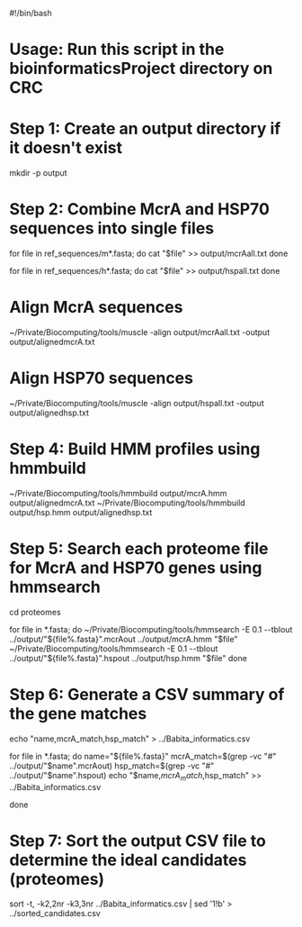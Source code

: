 #!/bin/bash
# Usage: Run this script in the bioinformaticsProject directory on CRC

# Step 1: Create an output directory if it doesn't exist
mkdir -p output 

# Step 2: Combine McrA and HSP70 sequences into single files
for file in ref_sequences/m*.fasta; do
    cat "$file" >> output/mcrAall.txt
done

for file in ref_sequences/h*.fasta; do
    cat "$file" >> output/hspall.txt
done

# Align McrA sequences
~/Private/Biocomputing/tools/muscle -align output/mcrAall.txt -output output/alignedmcrA.txt

# Align HSP70 sequences
~/Private/Biocomputing/tools/muscle -align output/hspall.txt -output output/alignedhsp.txt


# Step 4: Build HMM profiles using hmmbuild
~/Private/Biocomputing/tools/hmmbuild output/mcrA.hmm output/alignedmcrA.txt
~/Private/Biocomputing/tools/hmmbuild output/hsp.hmm output/alignedhsp.txt


# Step 5: Search each proteome file for McrA and HSP70 genes using hmmsearch
cd proteomes

for file in *.fasta; do
    ~/Private/Biocomputing/tools/hmmsearch -E 0.1 --tblout ../output/"${file%.fasta}".mcrAout ../output/mcrA.hmm "$file"
    ~/Private/Biocomputing/tools/hmmsearch -E 0.1 --tblout ../output/"${file%.fasta}".hspout ../output/hsp.hmm "$file"
done


# Step 6: Generate a CSV summary of the gene matches
echo "name,mcrA_match,hsp_match" > ../Babita_informatics.csv

 for file in *.fasta; do
 name="${file%.fasta}"
 mcrA_match=$(grep -vc "#" ../output/"$name".mcrAout)
 hsp_match=$(grep -vc "#" ../output/"$name".hspout)
 echo "$name,$mcrA_match,$hsp_match" >> ../Babita_informatics.csv
 
 done

# Step 7: Sort the output CSV file to determine the ideal candidates (proteomes)
sort -t, -k2,2nr -k3,3nr ../Babita_informatics.csv | sed '1!b' > ../sorted_candidates.csv


